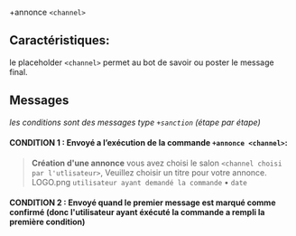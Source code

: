 +annonce `<channel>`

## **Caractéristiques:**  
le placeholder `<channel>` permet au bot de savoir ou poster le message final.

## **Messages**
*les conditions sont des messages type `+sanction` (étape par étape)*
#### CONDITION 1 : Envoyé a l’exécution de la commande `+annonce <channel>`:
> **Création d'une annonce**
> vous avez choisi le salon `<channel choisi par l'utlisateur>`,
> Veuillez choisir un titre pour votre annonce.
> LOGO.png `utilisateur ayant demandé la commande` • `date`

#### CONDITION 2 : Envoyé quand le premier message est marqué comme confirmé (donc l'utilisateur ayant éxécuté la commande a rempli la première condition)